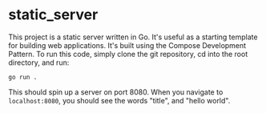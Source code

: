 # static_server

This project is a static server written in Go. It's useful as a starting 
template for building web applications. It's built using the Compose 
Development Pattern. To run this code, simply clone the git repository, 
cd into the root directory, and run:

    go run .

This should spin up a server on port 8080. When you navigate to 
`localhost:8080`, you should see the words "title", and "hello world".


